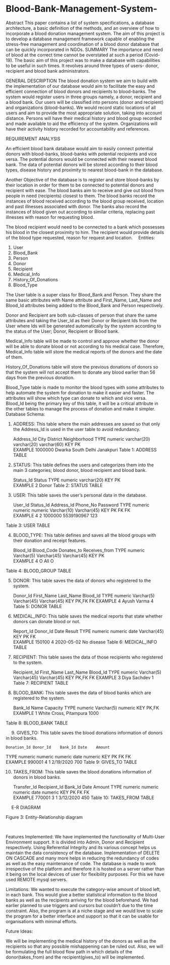 # Blood-Bank-Management-System-
Abstract
This paper contains a list of system specifications, a database architecture, a basic definition of the methods, and an overview of how to incorporate a blood donation management system. The aim of this project is to develop a database management framework capable of enabling the stress-free management and coordination of a blood donor database that can be quickly incorporated in NGOs.
SUMMARY
The importance and need of blood at the correct time cannot be overstated at such a period (Covid-19). The basic aim of this project was to make a database with capabilities to be useful in such times. It revolves around three types of users- donor, recipient and blood bank administrators.

GENERAL DESCRIPTION
The blood donation system we aim to build with the implementation of our database would aim to facilitate the easy and efficient connection of blood donors and recipients to blood-banks. The system would register users in three groups namely, a donor, recipient and a blood bank. Our users will be classified into persons (donor and recipient) and organizations (blood-banks). We would record static locations of all users and aim to provide the most appropriate solution, taking into account distance. Persons will have their medical history and blood group recorded and made available to aid the efficiency of the system. Organizations will have their activity history recorded for accountability and references.

REQUIREMENT ANALYSIS

An efficient blood bank database would aim to easily connect potential donors with blood-banks, blood-banks with potential recipients and vice versa. The potential donors would be connected with their nearest blood bank. The data of potential donors will be stored according to their blood types, disease history and proximity to nearest blood-bank in the database.

Another Objective of the database is to register and store blood-banks by their location in order for them to be connected to potential donors and recipient with ease. The blood banks aim to receive and give out blood from people in need (recipients) closest to them. The blood banks record the instances of blood received according to the blood group received, location and past illnesses associated with donor. The banks also record the instances of blood given out according to similar criteria, replacing past illnesses with reason for requesting blood.

The blood recipient would need to be connected to a bank which possesses his blood in the closest proximity to him. The recipient would provide details of the blood type requested, reason for request and location. 
Entities:

1.	User
2.	Blood_Bank
3.	Person
4.	Donor
5.	Recipient
6.	Medical_Info
7.	History_Of_Donations
8.	Blood_Type

The User table is a super class for Blood_Bank and Person. They share the same basic attributes with Name attribute and First_Name, Last_Name and Blood_Id attributes being added to the Blood_Bank and Person respectively.

Donor and Recipient are both sub-classes of person that share the same attributes and taking the User_Id as their Donor or Recipient Ids from the User where Ids will be generated automatically by the system according to the status of the User; Donor, Recipient or Blood bank.

Medical_Info table will be made to control and approve whether the donor will be able to donate blood or not according to his medical case. Therefore, Medical_Info table will store the medical reports of the donors and the date of them.

History_Of_Donations table will store the previous donations of donors so that the system will not accept them to donate any blood earlier than 56 days from the previous donation.

Blood_Type table is made to monitor the blood types with some attributes to help automate the system for donation to make it easier and faster. The attributes will show which type can donate to which and vice versa. Blood_Id being the primary key of this table, it will be a critical attribute in the other tables to manage the process of donation and make it simpler.
 
Database Schema:

1.	ADDRESS: This table where the main addresses are saved so that only the Address_Id is used in the user table to avoid redundancy.





	Address_Id	City	District	Neighborhood
TYPE	numeric	varchar(20)	varchar(20)	varchar(60)
KEY	PK			
EXAMPLE	1000000	Dwarka	South Delhi	Janakpuri
Table 1: ADDRESS TABLE




2.	STATUS: This table defines the users and categorizes them into the main 3 categories; blood donor, blood recipient and blood bank.




	Status_Id	Status
TYPE	numeric	varchar(20)
KEY	PK	
EXAMPLE	2	Donor
Table 2: STATUS TABLE
 
3.	USER: This table saves the user’s personal data in the database.


	User_Id	Status_Id	Address_Id	Phone_No	Password
TYPE	numeric	numeric	numeric	Varchar(10)	Varchar(45)
KEY	PK	FK	FK		
EXAMPLE	4	2	1000000	5539190967	123




Table 3: USER TABLE







4.	BLOOD_TYPE: This table defines and saves all the blood groups with their donation and receipt features.





	Blood_Id	Blood_Code	Donates_to	Receives_from
TYPE	numeric	Varchar(5)	Varchar(45)	Varchar(45)
KEY	PK			
EXAMPLE	4	O	All	O

Table 4: BLOOD_GROUP TABLE
 
5.	DONOR: This table saves the data of donors who registered to the system.





	Donor_Id	First_Name	Last_Name	Blood_Id
TYPE	numeric	Varchar(5)	Varchar(45)	Varchar(45)
KEY	PK,FK			FK
EXAMPLE	4	Ayush	Varma	4
Table 5: DONOR TABLE







6.	MEDICAL_INFO: This table saves the medical reports that state whether donors can donate blood or not.






	Report_Id	Donor_Id	Date	Result
TYPE	numeric	numeric	date	Varchar(45)
KEY	PK	FK		
EXAMPLE	150100	4	2020-05-02	No disease
Table 6: MEDICAL_INFO TABLE
 
7.	RECIPIENT: This table saves the data of those recipients who registered to the system.








	Recipient_Id	First_Name	Last_Name	Blood_Id
TYPE	numeric	Varchar(5)	Varchar(45)	Varchar(45)
KEY	PK,FK			FK
EXAMPLE	3	Diya	Sachdev	1
Table 7: RECIPIENT TABLE




8.	BLOOD_BANK: This table saves the data of blood banks which are registered to the system.









	Bank_Id	Name	Capacity
TYPE	numeric	Varchar(5)	numeric
KEY	PK,FK		
EXAMPLE	       1	White Cross, Pitampura	1000

Table 8: BLOOD_BANK TABLE




 
9.	GIVES_TO: This table saves the blood donations information of donors in blood banks.



	Donation_Id	Donor_Id	Bank_Id	Date	Amount
TYPE	numeric	numeric	numeric	date	numeric
KEY	PK	FK	FK		
EXAMPLE	990001	4	1	2/19/2020	700
Table 9: GIVES_TO TABLE












10.	TAKES_FROM: This table saves the blood donations information of donors in blood banks.



	Transfer_Id	Recipient_Id	Bank_Id	Date	Amount
TYPE	numeric	numeric	numeric	date	numeric
KEY	PK	FK	FK		
EXAMPLE	770001	3	1	3/12/2020	450
Table 10: TAKES_FROM TABLE 
 

 
E-R DIAGRAM



Figure 3: Entity-Relationship diagram

 


Features Implemented:
We have implemented the functionality of Multi-User Environment support. It is divided into Admin, Donor and Recipient respectively.  Using Referential Integrity and its various concept helps us maintain the data consistency of the database.  Implementation of DELETE ON CASCADE and many more helps in reducing the redundancy of codes as well as the easy maintenance of code.
The database is made to work irrespective of the platform and therefore it is hosted on a server rather than it being on the local devices of user for flexibility purposes. For this we have used REMOTE mysql servers.

Limitations:
We wanted to execute the category-wise amount of blood left, in each bank. This would give a better statistical information to the blood banks as well as the recipients arriving for the blood beforehand.
We had earlier planned to use triggers and cursors but couldn’t due to the time constraint. Also, the program is at a niche stage and we would love to scale the program for a better interface and support so that it can be usable for organisations with minimal efforts.

Future Ideas:

We will be implementing the medical history of the donors as well as the recipients so that any possible mishappening can be ruled out. Also, we will be formulating the full blood flow path in which details of the donor(takes_from) and the recipient(gives_to) will be implemented.
